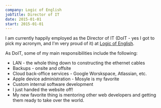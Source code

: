 ```yaml
---
company: Logic of English
jobTitle: Director of IT
date: 2015-01-01
start: 2015-01-01
---
```


I am currently happily employed as the Director of IT (DoIT - yes I got to pick my acronym, and I'm very proud of it) at <a href="https://www.logicofenglish.com">Logic of English</a>.

As DoIT, some of my main responsibilities include the following:

- LAN - the whole thing down to constructing the ethernet cables
- Backups - onsite and offsite
- Cloud back-office services - Google Worskspace, Atlassian, etc.
- Apple device administration - Mosyle is my favorite
- Custom internal software development
- I just handed the website off!
- My new favorite thing is mentoring other web developers and getting them ready to take over the world.
